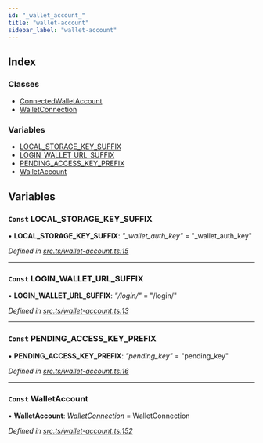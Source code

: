 ```yaml
---
id: "_wallet_account_"
title: "wallet-account"
sidebar_label: "wallet-account"
---
```


## Index

### Classes

* [ConnectedWalletAccount](../classes/_wallet_account_.connectedwalletaccount.md)
* [WalletConnection](../classes/_wallet_account_.walletconnection.md)

### Variables

* [LOCAL_STORAGE_KEY_SUFFIX](_wallet_account_.md#const-local_storage_key_suffix)
* [LOGIN_WALLET_URL_SUFFIX](_wallet_account_.md#const-login_wallet_url_suffix)
* [PENDING_ACCESS_KEY_PREFIX](_wallet_account_.md#const-pending_access_key_prefix)
* [WalletAccount](_wallet_account_.md#const-walletaccount)

## Variables

### `Const` LOCAL_STORAGE_KEY_SUFFIX

• **LOCAL_STORAGE_KEY_SUFFIX**: *"_wallet_auth_key"* = "_wallet_auth_key"

*Defined in [src.ts/wallet-account.ts:15](https://github.com/nearprotocol/nearlib/blob/de49029/src.ts/wallet-account.ts#L15)*

___

### `Const` LOGIN_WALLET_URL_SUFFIX

• **LOGIN_WALLET_URL_SUFFIX**: *"/login/"* = "/login/"

*Defined in [src.ts/wallet-account.ts:13](https://github.com/nearprotocol/nearlib/blob/de49029/src.ts/wallet-account.ts#L13)*

___

### `Const` PENDING_ACCESS_KEY_PREFIX

• **PENDING_ACCESS_KEY_PREFIX**: *"pending_key"* = "pending_key"

*Defined in [src.ts/wallet-account.ts:16](https://github.com/nearprotocol/nearlib/blob/de49029/src.ts/wallet-account.ts#L16)*

___

### `Const` WalletAccount

• **WalletAccount**: *[WalletConnection](../classes/_wallet_account_.walletconnection.md)* = WalletConnection

*Defined in [src.ts/wallet-account.ts:152](https://github.com/nearprotocol/nearlib/blob/de49029/src.ts/wallet-account.ts#L152)*
